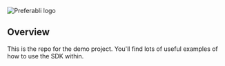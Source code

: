 ![Preferabli logo](https://s3.amazonaws.com/winering-production/d28520ba508d1031df8e5458fd6bc224)

## Overview

This is the repo for the demo project. You'll find lots of useful examples of how to use the SDK within.
